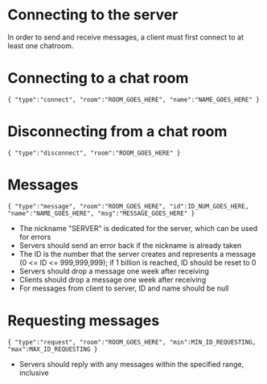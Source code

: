 # Connecting to the server
In order to send and receive messages, a client must first connect to at least one chatroom.

# Connecting to a chat room
`{ "type":"connect", "room":"ROOM_GOES_HERE", "name":"NAME_GOES_HERE" }`

# Disconnecting from a chat room
`{ "type":"disconnect", "room":"ROOM_GOES_HERE" }`

# Messages
`{ "type":"message", "room":"ROOM_GOES_HERE", "id":ID_NUM_GOES_HERE, "name":"NAME_GOES_HERE", "msg":"MESSAGE_GOES_HERE" }`
- The nickname "SERVER" is dedicated for the server, which can be used for errors
- Servers should send an error back if the nickname is already taken
- The ID is the number that the server creates and represents a message (0 <= ID <= 999,999,999); if 1 billion is reached, ID should be reset to 0
- Servers should drop a message one week after receiving
- Clients should drop a message one week after receiving
- For messages from client to server, ID and name should be null

# Requesting messages
`{ "type":"request", "room":"ROOM_GOES_HERE", "min":MIN_ID_REQUESTING, "max":MAX_ID_REQUESTING }`
- Servers should reply with any messages within the specified range, inclusive
